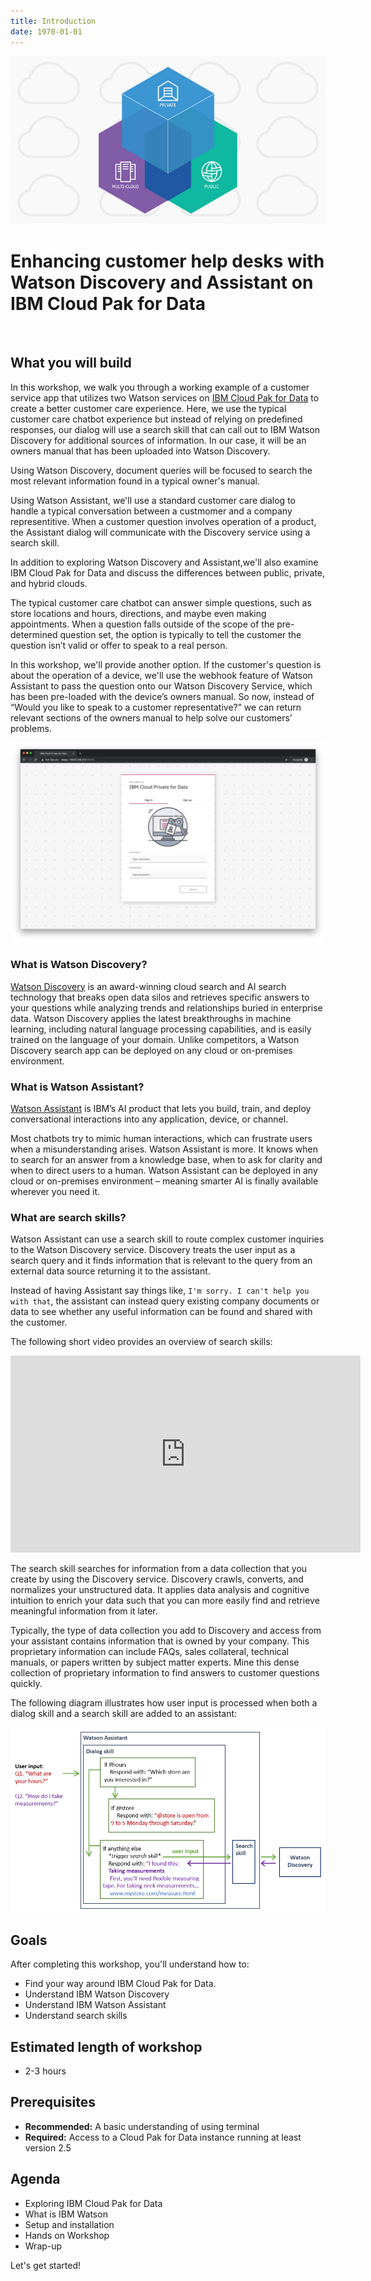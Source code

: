 ```yaml
---
title: Introduction
date: 1970-01-01
---
```


![](assets/private-cloud-leadspace@2x.jpg)

# Enhancing customer help desks with Watson Discovery and Assistant on IBM Cloud Pak for Data

<br />

## What you will build

In this workshop, we walk you through a working example of a customer service app that utilizes two Watson services on [IBM Cloud Pak for Data](https://www.ibm.com/products/cloud-pak-for-data) to create a better customer care experience. Here, we use the typical customer care chatbot experience but instead of relying on predefined responses, our dialog will use a search skill that can call out to IBM Watson Discovery for additional sources of information. In our case, it will be an owners manual that has been uploaded into Watson Discovery.

Using Watson Discovery, document queries will be focused to search the most relevant information found in a typical owner's manual.

Using Watson Assistant, we'll use a standard customer care dialog to handle a typical conversation between a custmomer and a company representitive. When a customer question involves operation of a product, the Assistant dialog will communicate with the Discovery service using a search skill.

In addition to exploring Watson Discovery and Assistant,we'll also examine IBM Cloud Pak for Data and discuss the differences between public, private, and hybrid clouds.

The typical customer care chatbot can answer simple questions, such as store locations and hours, directions, and maybe even making appointments. When a question falls outside of the scope of the pre-determined question set, the option is typically to tell the customer the question isn’t valid or offer to speak to a real person.

In this workshop, we'll provide another option. If the customer's question is about the operation of a device, we'll use the webhook feature of Watson Assistant to pass the question onto our Watson Discovery Service, which has been pre-loaded with the device’s owners manual. So now, instead of “Would you like to speak to a customer representative?” we can return relevant sections of the owners manual to help solve our customers’ problems.

![](assets/ICP4D-sign-in.png)

### What is Watson Discovery?

[Watson Discovery](https://www.ibm.com/cloud/watson-discovery) is an award-winning cloud search and AI search technology that breaks open data silos and retrieves specific answers to your questions while analyzing trends and relationships buried in enterprise data. Watson Discovery applies the latest breakthroughs in machine learning, including natural language processing capabilities, and is easily trained on the language of your domain. Unlike competitors, a Watson Discovery search app can be deployed on any cloud or on-premises environment.

### What is Watson Assistant?

[Watson Assistant](https://www.ibm.com/cloud/watson-assistant/) is IBM’s AI product that lets you build, train, and deploy conversational interactions into any application, device, or channel.

Most chatbots try to mimic human interactions, which can frustrate users when a misunderstanding arises. Watson Assistant is more. It knows when to search for an answer from a knowledge base, when to ask for clarity and when to direct users to a human. Watson Assistant can be deployed in any cloud or on-premises environment – meaning smarter AI is finally available wherever you need it.

### What are search skills?

Watson Assistant can use a search skill to route complex customer inquiries to the Watson Discovery service. Discovery treats the user input as a search query and it finds information that is relevant to the query from an external data source returning it to the assistant.

Instead of having Assistant say things like, `I'm sorry. I can't help you with that`, the assistant can instead query existing company documents or data to see whether any useful information can be found and shared with the customer.

The following short video provides an overview of search skills:

<iframe width="560" height="315" src="https://www.youtube.com/embed/ZcgGf8J2Cfw" frameborder="0" allow="accelerometer; autoplay; encrypted-media; gyroscope; picture-in-picture" allowfullscreen></iframe><br />

The search skill searches for information from a data collection that you create by using the Discovery service. Discovery crawls, converts, and normalizes your unstructured data. It applies data analysis and cognitive intuition to enrich your data such that you can more easily find and retrieve meaningful information from it later.

Typically, the type of data collection you add to Discovery and access from your assistant contains information that is owned by your company. This proprietary information can include FAQs, sales collateral, technical manuals, or papers written by subject matter experts. Mine this dense collection of proprietary information to find answers to customer questions quickly.

The following diagram illustrates how user input is processed when both a dialog skill and a search skill are added to an assistant:

![](assets/search-skill-diagram.png)


## Goals
After completing this workshop, you'll understand how to:
* Find your way around IBM Cloud Pak for Data.
* Understand IBM Watson Discovery
* Understand IBM Watson Assistant
* Understand search skills

## Estimated length of workshop
* 2-3 hours

## Prerequisites
* **Recommended:** A basic understanding of using terminal
* **Required:** Access to a Cloud Pak for Data instance running at least version 2.5

## Agenda
* Exploring IBM Cloud Pak for Data
* What is IBM Watson
* Setup and installation
* Hands on Workshop
* Wrap-up

Let's get started!
